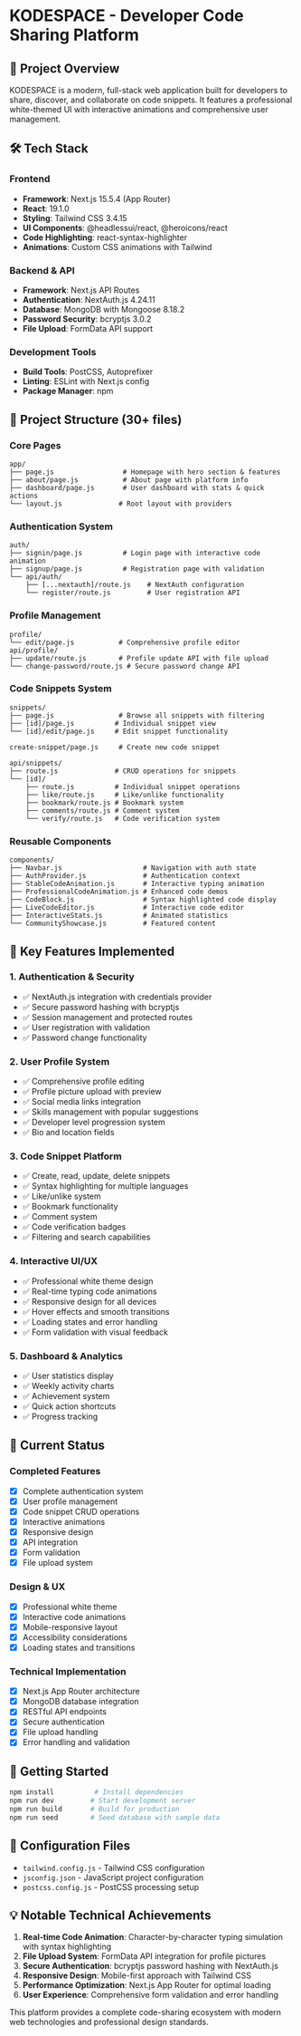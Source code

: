# KODESPACE - Developer Code Sharing Platform

## 🚀 Project Overview
KODESPACE is a modern, full-stack web application built for developers to share, discover, and collaborate on code snippets. It features a professional white-themed UI with interactive animations and comprehensive user management.

## 🛠️ Tech Stack

### **Frontend**
- **Framework**: Next.js 15.5.4 (App Router)
- **React**: 19.1.0
- **Styling**: Tailwind CSS 3.4.15
- **UI Components**: @headlessui/react, @heroicons/react
- **Code Highlighting**: react-syntax-highlighter
- **Animations**: Custom CSS animations with Tailwind

### **Backend & API**
- **Framework**: Next.js API Routes
- **Authentication**: NextAuth.js 4.24.11
- **Database**: MongoDB with Mongoose 8.18.2
- **Password Security**: bcryptjs 3.0.2
- **File Upload**: FormData API support

### **Development Tools**
- **Build Tools**: PostCSS, Autoprefixer
- **Linting**: ESLint with Next.js config
- **Package Manager**: npm

## 📁 Project Structure (30+ files)

### **Core Pages**
```
app/
├── page.js                 # Homepage with hero section & features
├── about/page.js           # About page with platform info
├── dashboard/page.js       # User dashboard with stats & quick actions
└── layout.js              # Root layout with providers
```

### **Authentication System**
```
auth/
├── signin/page.js          # Login page with interactive code animation
├── signup/page.js          # Registration page with validation
└── api/auth/
    ├── [...nextauth]/route.js    # NextAuth configuration
    └── register/route.js         # User registration API
```

### **Profile Management**
```
profile/
└── edit/page.js           # Comprehensive profile editor
api/profile/
├── update/route.js        # Profile update API with file upload
└── change-password/route.js # Secure password change API
```

### **Code Snippets System**
```
snippets/
├── page.js                # Browse all snippets with filtering
├── [id]/page.js          # Individual snippet view
└── [id]/edit/page.js     # Edit snippet functionality

create-snippet/page.js     # Create new code snippet

api/snippets/
├── route.js              # CRUD operations for snippets
└── [id]/
    ├── route.js          # Individual snippet operations
    ├── like/route.js     # Like/unlike functionality
    ├── bookmark/route.js # Bookmark system
    ├── comments/route.js # Comment system
    └── verify/route.js   # Code verification system
```

### **Reusable Components**
```
components/
├── Navbar.js                    # Navigation with auth state
├── AuthProvider.js              # Authentication context
├── StableCodeAnimation.js       # Interactive typing animation
├── ProfessionalCodeAnimation.js # Enhanced code demos
├── CodeBlock.js                 # Syntax highlighted code display
├── LiveCodeEditor.js            # Interactive code editor
├── InteractiveStats.js          # Animated statistics
└── CommunityShowcase.js         # Featured content
```

## 🎨 Key Features Implemented

### **1. Authentication & Security**
- ✅ NextAuth.js integration with credentials provider
- ✅ Secure password hashing with bcryptjs
- ✅ Session management and protected routes
- ✅ User registration with validation
- ✅ Password change functionality

### **2. User Profile System**
- ✅ Comprehensive profile editing
- ✅ Profile picture upload with preview
- ✅ Social media links integration
- ✅ Skills management with popular suggestions
- ✅ Developer level progression system
- ✅ Bio and location fields

### **3. Code Snippet Platform**
- ✅ Create, read, update, delete snippets
- ✅ Syntax highlighting for multiple languages
- ✅ Like/unlike system
- ✅ Bookmark functionality
- ✅ Comment system
- ✅ Code verification badges
- ✅ Filtering and search capabilities

### **4. Interactive UI/UX**
- ✅ Professional white theme design
- ✅ Real-time typing code animations
- ✅ Responsive design for all devices
- ✅ Hover effects and smooth transitions
- ✅ Loading states and error handling
- ✅ Form validation with visual feedback

### **5. Dashboard & Analytics**
- ✅ User statistics display
- ✅ Weekly activity charts
- ✅ Achievement system
- ✅ Quick action shortcuts
- ✅ Progress tracking

## 🎯 Current Status

### **Completed Features**
- [x] Complete authentication system
- [x] User profile management
- [x] Code snippet CRUD operations
- [x] Interactive animations
- [x] Responsive design
- [x] API integration
- [x] Form validation
- [x] File upload system

### **Design & UX**
- [x] Professional white theme
- [x] Interactive code animations
- [x] Mobile-responsive layout
- [x] Accessibility considerations
- [x] Loading states and transitions

### **Technical Implementation**
- [x] Next.js App Router architecture
- [x] MongoDB database integration
- [x] RESTful API endpoints
- [x] Secure authentication
- [x] File upload handling
- [x] Error handling and validation

## 🚀 Getting Started
```bash
npm install          # Install dependencies
npm run dev         # Start development server
npm run build       # Build for production
npm run seed        # Seed database with sample data
```

## 🔧 Configuration Files
- `tailwind.config.js` - Tailwind CSS configuration
- `jsconfig.json` - JavaScript project configuration
- `postcss.config.js` - PostCSS processing setup

## 💡 Notable Technical Achievements
1. **Real-time Code Animation**: Character-by-character typing simulation with syntax highlighting
2. **File Upload System**: FormData API integration for profile pictures
3. **Secure Authentication**: bcryptjs password hashing with NextAuth.js
4. **Responsive Design**: Mobile-first approach with Tailwind CSS
5. **Performance Optimization**: Next.js App Router for optimal loading
6. **User Experience**: Comprehensive form validation and error handling

This platform provides a complete code-sharing ecosystem with modern web technologies and professional design standards.
